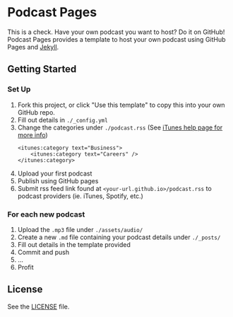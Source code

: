 # Podcast Pages

This is a check.
Have your own podcast you want to host? Do it on GitHub!
Podcast Pages provides a template to host your own podcast using GitHub Pages and [Jekyll](https://jekyllrb.com/).

## Getting Started

### Set Up

1. Fork this project, or click "Use this template" to copy this into your own GitHub repo.
1. Fill out details in `./_config.yml`
1. Change the categories under `./podcast.rss` (See [iTunes help page for more info](https://help.apple.com/itc/podcasts_connect/#/itc9267a2f12))
    ```
    <itunes:category text="Business">
        <itunes:category text="Careers" />
    </itunes:category>
    ```
1. Upload your first podcast
1. Publish using GitHub pages
1. Submit rss feed link found at `<your-url.github.io>/podcast.rss` to podcast providers (ie. iTunes, Spotify, etc.)

### For each new podcast

1. Upload the `.mp3` file under `./assets/audio/`
1. Create a new `.md` file containing your podcast details under `./_posts/`
1. Fill out details in the template provided
1. Commit and push
1. ...
1. Profit

## License
See the [LICENSE](LICENSE) file.

